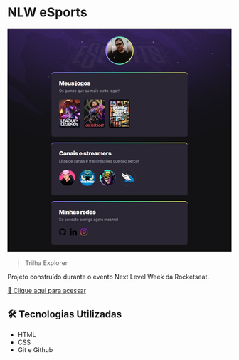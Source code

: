 # NLW eSports

![preview](/src/img/preview.jpg)

> Trilha Explorer

Projeto construído durante o evento Next Level Week da Rocketseat.

[🔗 Clique aqui para acessar](https://nlw-esports-a6y1.vercel.app/)

## 🛠️ Tecnologias Utilizadas

- HTML
- CSS
- Git e Github
